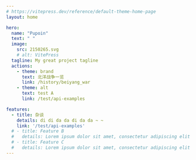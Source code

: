 ```yaml
---
# https://vitepress.dev/reference/default-theme-home-page
layout: home

hero:
  name: "Pupoin"
  text: " "
  image: 
    src: 2150265.svg
    # alt: VitePress
  tagline: My great project tagline
  actions:
    - theme: brand
      text: 北洋战争一览
      link: /history/beiyang_war
    - theme: alt
      text: test A
      link: /test/api-examples

features:
  - title: 杂谈
    details: di di da da di da da ~ ~ 
    link: '/test/api-examples'
  # - title: Feature B
  #   details: Lorem ipsum dolor sit amet, consectetur adipiscing elit
  # - title: Feature C
  #   details: Lorem ipsum dolor sit amet, consectetur adipiscing elit
---
```


